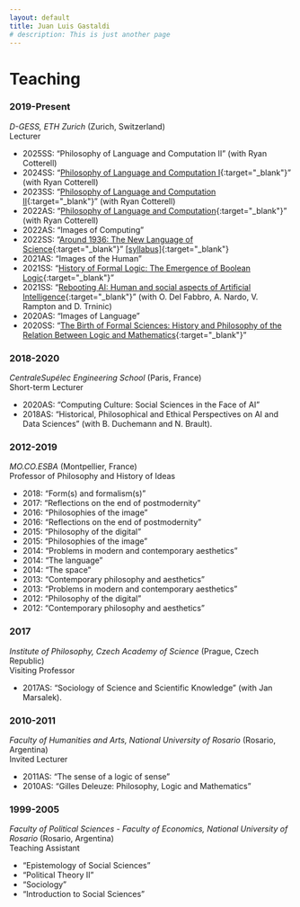 ```yaml
---
layout: default
title: Juan Luis Gastaldi
# description: This is just another page
---
```

# Teaching

### 2019-Present

*D-GESS, ETH Zurich* (Zurich, Switzerland)\
Lecturer

- 2025SS: “Philosophy of Language and Computation II” (with Ryan Cotterell)
- 2024SS: “[Philosophy of Language and Computation I](https://rycolab.io/classes/phil-s24/){:target="_blank"}” (with Ryan Cotterell)
- 2023SS: “[Philosophy of Language and Computation II](https://rycolab.io/classes/phil-s23/){:target="_blank"}” (with Ryan Cotterell)
- 2022AS: “[Philosophy of Language and Computation](https://rycolab.io/classes/phil-f22/){:target="_blank"}” (with Ryan Cotterell)
- 2022AS: “Images of Computing”
- 2022SS: “[Around 1936: The New Language of Science](https://www.vorlesungen.ethz.ch/Vorlesungsverzeichnis/lerneinheit.view?semkez=2022S&ansicht=ALLE&lerneinheitId=159865&lang=en){:target="_blank"}” [[syllabus]](./assets/pdf/syllabus/syl_around1936.pdf){:target="_blank"}
- 2021AS: “Images of the Human”
- 2021SS: “[History of Formal Logic: The Emergence of Boolean Logic](https://www.vorlesungen.ethz.ch/Vorlesungsverzeichnis/lerneinheit.view?semkez=2021S&ansicht=ALLE&lerneinheitId=152038&lang=en){:target="_blank"}”
- 2021SS: “[Rebooting AI: Human and social aspects of Artificial Intelligence](https://www.vorlesungen.ethz.ch/Vorlesungsverzeichnis/lerneinheit.view?semkez=2021S&ansicht=ALLE&lerneinheitId=152039&lang=en){:target="_blank"}” (with O. Del Fabbro, A. Nardo, V. Rampton and D. Trninic)
- 2020AS: “Images of Language”
- 2020SS: “[The Birth of Formal Sciences: History and Philosophy of the Relation Between Logic and Mathematics](https://www.vorlesungen.ethz.ch/Vorlesungsverzeichnis/lerneinheit.view?semkez=2020S&ansicht=ALLE&lerneinheitId=137619&lang=en){:target="_blank"}”

### 2018-2020

*CentraleSupélec Engineering School* (Paris, France)\
Short-term Lecturer

- 2020AS: “Computing Culture: Social Sciences in the Face of AI”
- 2018AS: “Historical, Philosophical and Ethical Perspectives on AI and Data Sciences” (with B. Duchemann and N. Brault).

### 2012-2019

*MO.CO.ESBA* (Montpellier, France)\
Professor of Philosophy and History of Ideas

- 2018: “Form(s) and formalism(s)”
- 2017: “Reflections on the end of postmodernity”
- 2016: “Philosophies of the image”
- 2016: “Reflections on the end of postmodernity”
- 2015: “Philosophy of the digital”
- 2015: “Philosophies of the image”
- 2014: “Problems in modern and contemporary aesthetics”
- 2014: “The language”
- 2014: “The space”
- 2013: “Contemporary philosophy and aesthetics”
- 2013: “Problems in modern and contemporary aesthetics”
- 2012: “Philosophy of the digital”
- 2012: “Contemporary philosophy and aesthetics”

### 2017

*Institute of Philosophy, Czech Academy of Science* (Prague, Czech Republic)\
Visiting Professor

- 2017AS: “Sociology of Science and Scientific Knowledge” (with Jan Marsalek).

### 2010-2011

*Faculty of Humanities and Arts, National University of Rosario* (Rosario, Argentina)\
Invited Lecturer

- 2011AS: “The sense of a logic of sense”
- 2010AS: “Gilles Deleuze: Philosophy, Logic and Mathematics”

### 1999-2005

*Faculty of Political Sciences - Faculty of Economics, National University of Rosario* (Rosario, Argentina)\
Teaching Assistant

- “Epistemology of Social Sciences”
- “Political Theory II”
- “Sociology”
- “Introduction to Social Sciences”